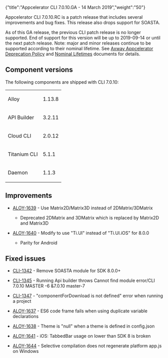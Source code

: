 {"title":"Appcelerator CLI 7.0.10.GA - 14 March 2019","weight":"50"}

Appcelerator CLI 7.0.10.RC is a patch release that includes several improvements and bug fixes. This release also drops support for SOASTA.

As of this GA release, the previous CLI patch release is no longer supported. End of support for this version will be up to 2019-09-14 or until the next patch release. Note: major and minor releases continue to be supported according to their nominal lifetime. See [Axway Appcelerator Deprecation Policy](/docs/appc/AMPLIFY_Appcelerator_Services_Overview/Axway_Appcelerator_Deprecation_Policy/) and [Nominal Lifetimes](/docs/appc/AMPLIFY_Appcelerator_Services_Overview/Axway_Appcelerator_Product_Lifecycle/#nominal-lifetimes) documents for details.

## Component versions

The following components are shipped with CLI 7.0.10:

<table class="confluenceTable"><thead class=" "></thead><tfoot class=" "></tfoot><tbody class=" "><tr><td class="confluenceTd" rowspan="1" colspan="1"><p>Alloy</p></td><td class="confluenceTd" rowspan="1" colspan="1"><p class="p1">1.13.8</p></td></tr><tr><td class="confluenceTd" rowspan="1" colspan="1"><p>API Builder</p></td><td class="confluenceTd" rowspan="1" colspan="1"><p class="p1">3.2.11</p></td></tr><tr><td class="confluenceTd" rowspan="1" colspan="1"><p>Cloud CLI</p></td><td class="confluenceTd" rowspan="1" colspan="1"><p class="p1">2.0.12</p></td></tr><tr><td class="confluenceTd" rowspan="1" colspan="1"><p>Titanium CLI</p></td><td class="confluenceTd" rowspan="1" colspan="1"><p class="p1">5.1.1</p></td></tr><tr><td class="confluenceTd" rowspan="1" colspan="1"><p>Daemon</p></td><td class="confluenceTd" rowspan="1" colspan="1"><p>1.1.3</p></td></tr></tbody></table>

## Improvements

* [ALOY-1639](https://jira.appcelerator.org/browse/ALOY-1639) - Use Matrix2D/Matrix3D instead of 2DMatrix/3DMatrix

    * Deprecated 2DMatrix and 3DMatrix which is replaced by Matrix2D and Matrix3D

* [ALOY-1640](https://jira.appcelerator.org/browse/ALOY-1640) - Modify <TabbedBar/> to use "Ti.UI" instead of "Ti.UI.iOS" for 8.0.0

    * Parity for Android

## Fixed issues

* [CLI-1342](https://jira.appcelerator.org/browse/CLI-1342) - Remove SOASTA module for SDK 8.0.0+

* [CLI-1345](https://jira.appcelerator.org/browse/CLI-1345) - Running Api builder throws Cannot find module error/CLI 7.0.10 MASTER -6 &7.0.10 master-7

* [CLI-1347](https://jira.appcelerator.org/browse/CLI-1347) - "componentForDownload is not defined" error when running a project

* [ALOY-1637](https://jira.appcelerator.org/browse/ALOY-1637) - ES6 code frame fails when using duplicate variable declarations

* [ALOY-1638](https://jira.appcelerator.org/browse/ALOY-1638) - Theme is "null" when a theme is defined in config.json

* [ALOY-1641](https://jira.appcelerator.org/browse/ALOY-1641) - iOS: TabbedBar usage on lower than SDK 8 is broken

* [ALOY-1644](https://jira.appcelerator.org/browse/ALOY-1644) - Selective compilation does not regenerate platform app.js on Windows
